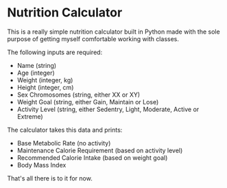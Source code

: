# Nutrition Calculator

This is a really simple nutrition calculator built in Python made with the sole purpose of getting myself comfortable working with classes.

The following inputs are required:
* Name (string)
* Age (integer)
* Weight (integer, kg)
* Height (integer, cm)
* Sex Chromosomes (string, either XX or XY)
* Weight Goal (string, either Gain, Maintain or Lose)
* Activity Level (string, either Sedentry, Light, Moderate, Active or Extreme)

The calculator takes this data and prints:
* Base Metabolic Rate (no activity)
* Maintenance Calorie Requirement (based on activity level)
* Recommended Calorie Intake (based on weight goal)
* Body Mass Index

That's all there is to it for now.
